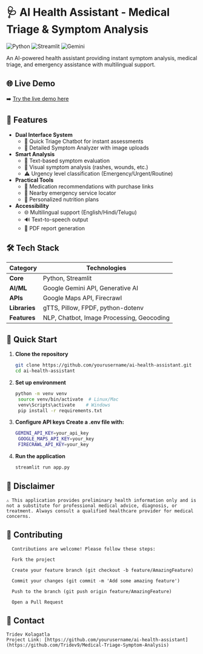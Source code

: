 # 🩺 AI Health Assistant - Medical Triage & Symptom Analysis

![Python](https://img.shields.io/badge/python-3670A0?style=for-the-badge&logo=python&logoColor=ffdd54)
![Streamlit](https://img.shields.io/badge/Streamlit-FF4B4B?style=for-the-badge&logo=Streamlit&logoColor=white)
![Gemini](https://img.shields.io/badge/Google%20Gemini-4285F4?style=for-the-badge&logo=google&logoColor=white)

An AI-powered health assistant providing instant symptom analysis, medical triage, and emergency assistance with multilingual support.

## 🌐 Live Demo
➡️ [Try the live demo here](https://your-demo-link.streamlit.app)

## 🌟 Features

- **Dual Interface System**
  - 🤖 Quick Triage Chatbot for instant assessments
  - 🧪 Detailed Symptom Analyzer with image uploads
- **Smart Analysis**
  - 📝 Text-based symptom evaluation
  - 📸 Visual symptom analysis (rashes, wounds, etc.)
  - ⚠️ Urgency level classification (Emergency/Urgent/Routine)
- **Practical Tools**
  - 💊 Medication recommendations with purchase links
  - 🏥 Nearby emergency service locator
  - 🍏 Personalized nutrition plans
- **Accessibility**
  - 🌐 Multilingual support (English/Hindi/Telugu)
  - 🔊 Text-to-speech output
  - 📄 PDF report generation

## 🛠️ Tech Stack

| Category        | Technologies |
|-----------------|--------------|
| **Core**        | Python, Streamlit |
| **AI/ML**       | Google Gemini API, Generative AI |
| **APIs**        | Google Maps API, Firecrawl |
| **Libraries**   | gTTS, Pillow, FPDF, python-dotenv |
| **Features**    | NLP, Chatbot, Image Processing, Geocoding |

## 🚀 Quick Start

1. **Clone the repository**
   ```bash
   git clone https://github.com/yourusername/ai-health-assistant.git
   cd ai-health-assistant
   ```
2. **Set up environment**
   ```bash
   python -m venv venv
    source venv/bin/activate  # Linux/Mac
    venv\Scripts\activate    # Windows
    pip install -r requirements.txt
   ```
3. **Configure API keys
    Create a .env file with:**
   ```bash
   GEMINI_API_KEY=your_api_key
    GOOGLE_MAPS_API_KEY=your_key
    FIRECRAWL_API_KEY=your_key
   ```
4. **Run the application**
   ```bash
   streamlit run app.py
   ```

## 📜 Disclaimer
    ⚠️ This application provides preliminary health information only and is not a substitute for professional medical advice, diagnosis, or treatment. Always consult a qualified healthcare provider for medical concerns.

## 🤝 Contributing

      Contributions are welcome! Please follow these steps:

      Fork the project
      
      Create your feature branch (git checkout -b feature/AmazingFeature)
      
      Commit your changes (git commit -m 'Add some amazing feature')
      
      Push to the branch (git push origin feature/AmazingFeature)
      
      Open a Pull Request

## 📧 Contact
    Tridev Kolagatla
    Project Link: [https://github.com/yourusername/ai-health-assistant](https://github.com/Tridev9/Medical-Triage-Symptom-Analysis)
